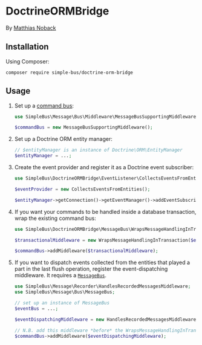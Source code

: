 # DoctrineORMBridge

By [Matthias Noback](http://php-and-symfony.matthiasnoback.nl/)

## Installation

Using Composer:

    composer require simple-bus/doctrine-orm-bridge

## Usage

1. Set up a [command bus](https://github.com/SimpleBus/CommandBus):

    ```php
    use SimpleBus\Message\Bus\Middleware\MessageBusSupportingMiddleware;

    $commandBus = new MessageBusSupportingMiddleware();
    ```

2. Set up a Doctrine ORM entity manager:

    ```php
    // $entityManager is an instance of Doctrine\ORM\EntityManager
    $entityManager = ...;
    ```

3. Create the event provider and register it as a Doctrine event subscriber:

    ```php
    use SimpleBus\DoctrineORMBridge\EventListener\CollectsEventsFromEntities;

    $eventProvider = new CollectsEventsFromEntities();

    $entityManager->getConnection()->getEventManager()->addEventSubscriber($eventProvider);
    ```

3. If you want your commands to be handled inside a database transaction, wrap the existing command bus:

    ```php
    use SimpleBus\DoctrineORMBridge\MessageBus\WrapsMessageHandlingInTransaction;

    $transactionalMiddleware = new WrapsMessageHandlingInTransaction($entityManager);

    $commandBus->addMiddleware($transactionalMiddleware);
    ```

4. If you want to dispatch events collected from the entities that played a part in the last flush operation, register
the event-dispatching middleware. It requires a [`MessageBus`](https://github.com/SimpleBus/MessageBus).

    ```php
    use SimpleBus\Message\Recorder\HandlesRecordedMessagesMiddleware;
    use SimpleBus\Message\Bus\MessageBus;

    // set up an instance of MessageBus
    $eventBus = ...;

    $eventDispatchingMiddleware = new HandlesRecordedMessagesMiddleware($eventProvider, $eventBus);

    // N.B. add this middleware *before* the WrapsMessageHandlingInTransaction middleware
    $commandBus->addMiddleware($eventDispatchingMiddleware);
    ```

